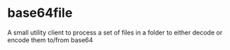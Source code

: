 # base64file
A small utility client to process a set of files in a folder to either decode or encode them to/from base64

